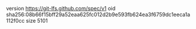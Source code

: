 version https://git-lfs.github.com/spec/v1
oid sha256:08b66f15bff29a52eaa625fc012d2b9e593fb624ea3f6759dc1eeca1a112f0cc
size 5101
